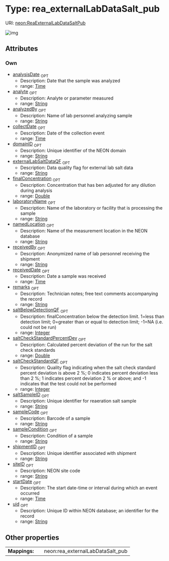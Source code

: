 
# Type: rea_externalLabDataSalt_pub




URI: [neon:ReaExternalLabDataSaltPub](https://data.neonscience.org/ReaExternalLabDataSaltPub)


![img](http://yuml.me/diagram/nofunky;dir:TB/class/[ReaExternalLabDataSaltPub&#124;uid:string%20%3F;domainID:string%20%3F;siteID:string%20%3F;remarks:string%20%3F;collectDate:time%20%3F;startDate:time%20%3F;laboratoryName:string%20%3F;receivedBy:string%20%3F;shipmentID:string%20%3F;analyte:string%20%3F;receivedDate:time%20%3F;analysisDate:time%20%3F;analyzedBy:string%20%3F;sampleCode:string%20%3F;sampleCondition:string%20%3F;namedLocation:string%20%3F;externalLabSaltDataQF:string%20%3F;finalConcentration:double%20%3F;saltBelowDetectionQF:integer%20%3F;saltSampleID:string%20%3F;saltCheckStandardPercentDev:double%20%3F;saltCheckStandardQF:integer%20%3F])

## Attributes


### Own

 * [analysisDate](analysisDate.md)  <sub>OPT</sub>
    * Description: Date that the sample was analyzed
    * range: [Time](types/Time.md)
 * [analyte](analyte.md)  <sub>OPT</sub>
    * Description: Analyte or parameter measured
    * range: [String](types/String.md)
 * [analyzedBy](analyzedBy.md)  <sub>OPT</sub>
    * Description: Name of lab personnel analyzing sample
    * range: [String](types/String.md)
 * [collectDate](collectDate.md)  <sub>OPT</sub>
    * Description: Date of the collection event
    * range: [Time](types/Time.md)
 * [domainID](domainID.md)  <sub>OPT</sub>
    * Description: Unique identifier of the NEON domain
    * range: [String](types/String.md)
 * [externalLabSaltDataQF](externalLabSaltDataQF.md)  <sub>OPT</sub>
    * Description: Data quality flag for external lab salt data
    * range: [String](types/String.md)
 * [finalConcentration](finalConcentration.md)  <sub>OPT</sub>
    * Description: Concentration that has ben adjusted for any dilution during analysis
    * range: [Double](types/Double.md)
 * [laboratoryName](laboratoryName.md)  <sub>OPT</sub>
    * Description: Name of the laboratory or facility that is processing the sample
    * range: [String](types/String.md)
 * [namedLocation](namedLocation.md)  <sub>OPT</sub>
    * Description: Name of the measurement location in the NEON database
    * range: [String](types/String.md)
 * [receivedBy](receivedBy.md)  <sub>OPT</sub>
    * Description: Anonymized name of lab personnel receiving the shipment
    * range: [String](types/String.md)
 * [receivedDate](receivedDate.md)  <sub>OPT</sub>
    * Description: Date a sample was received
    * range: [Time](types/Time.md)
 * [remarks](remarks.md)  <sub>OPT</sub>
    * Description: Technician notes; free text comments accompanying the record
    * range: [String](types/String.md)
 * [saltBelowDetectionQF](saltBelowDetectionQF.md)  <sub>OPT</sub>
    * Description: finalConcentration below the detection limit. 1=less than detection limit; 0=greater than or equal to detection limit; -1=NA (i.e. could not be run)
    * range: [Integer](types/Integer.md)
 * [saltCheckStandardPercentDev](saltCheckStandardPercentDev.md)  <sub>OPT</sub>
    * Description: Calculated percent deviation of the run for the salt check standards
    * range: [Double](types/Double.md)
 * [saltCheckStandardQF](saltCheckStandardQF.md)  <sub>OPT</sub>
    * Description: Quality flag indicating when the salt check standard percent deviation is above 2 %; 0 indicates percent deviation less than 2 %; 1 indicates percent deviation 2 % or above; and -1 indicates that the test could not be performed
    * range: [Integer](types/Integer.md)
 * [saltSampleID](saltSampleID.md)  <sub>OPT</sub>
    * Description: Unique identifier for reaeration salt sample
    * range: [String](types/String.md)
 * [sampleCode](sampleCode.md)  <sub>OPT</sub>
    * Description: Barcode of a sample
    * range: [String](types/String.md)
 * [sampleCondition](sampleCondition.md)  <sub>OPT</sub>
    * Description: Condition of a sample
    * range: [String](types/String.md)
 * [shipmentID](shipmentID.md)  <sub>OPT</sub>
    * Description: Unique identifier associated with shipment
    * range: [String](types/String.md)
 * [siteID](siteID.md)  <sub>OPT</sub>
    * Description: NEON site code
    * range: [String](types/String.md)
 * [startDate](startDate.md)  <sub>OPT</sub>
    * Description: The start date-time or interval during which an event occurred
    * range: [Time](types/Time.md)
 * [uid](uid.md)  <sub>OPT</sub>
    * Description: Unique ID within NEON database; an identifier for the record
    * range: [String](types/String.md)

## Other properties

|  |  |  |
| --- | --- | --- |
| **Mappings:** | | neon:rea_externalLabDataSalt_pub |

